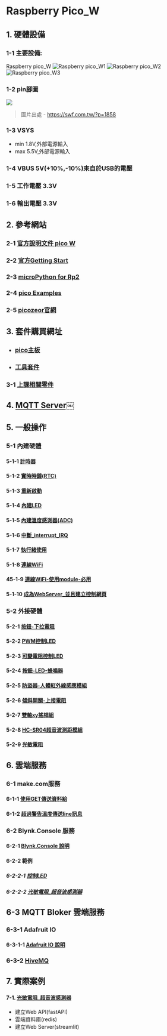 # Raspberry Pico_W

## 1. 硬體設備
### 1-1 主要設備:
Raspberry pico_W
![Raspberry pico_W1](./images/pick_w1.jpeg)
![Raspberry pico_W2](./images/pick_w2.jpeg)
![Raspberry pico_W3](./images/pick_w3.jpeg)

### 1-2 pin腳圖

![](./images/raspberry_pi_pico_w.png)

> 圖片出處 - https://swf.com.tw/?p=1858

### 1-3 VSYS
- min 1.8V,外部電源輸入
- max 5.5V,外部電源輸入

### 1-4 VBUS 5V(+10%,-10%)來自於USB的電壓

### 1-5 工作電壓 3.3V

### 1-6 輸出電壓 3.3V

## 2. 參考網站


### 2-1 [官方說明文件 pico W](https://www.raspberrypi.com/documentation/microcontrollers/raspberry-pi-pico.html#raspberry-pi-pico-w19)

### 2-2 [官方Getting Start](https://www.raspberrypi.com/documentation/microcontrollers/micropython.html)

### 2-3 [microPython for Rp2](https://docs.micropython.org/en/latest/rp2/general.html)

### 2-4 [pico Examples](https://github.com/raspberrypi/pico-micropython-examples/tree/master)

### 2-5 [picozeor官網](https://picozero.readthedocs.io/en/latest/)

## 3. 套件購買網址
- ### [pico主板](https://piepie.com.tw/product/raspberry-pi-pico-wh?hilite=pico)

- ### [工具套件](https://piepie.com.tw/product/gpio-game-console-starter-kit)
 
### 3-1 [上課相關零件](./周邊零件/README.md)

## 4. [MQTT Server￼](./mqtt)

## 5. 一般操作
### 5-1 內建硬體

#### 5-1-1 [計時器](./一般操作/0_1計時器/)

#### 5-1-2 [實時時鐘(RTC)](./一般操作/0_2實時時鐘(Real_Time_Clock))

#### 5-1-3 [重新啟動](./一般操作/0_3重新啟動(WTD))

#### 5-1-4 [內建LED](./一般操作/0_4內建LED)

#### 5-1-5 [內建溫度感測器(ADC)](./一般操作/0_5內建溫度感測器(ADC))

#### 5-1-6 [中斷_interrupt_IRQ](./一般操作/0_6中斷_interrupt_IRQ)

#### 5-1-7 [執行緒使用](./一般操作/0_7執行緒使用)

#### 5-1-8 [連線WiFi](./連線WiFi)

#### 45-1-9 [連線WiFi-使用module-必用](./連線WiFi/module方式)

#### 5-1-10 [成為WebServer_並且建立控制網頁](./當作WebServer)

### 5-2 外接硬體

#### 5-2-1 [按鈕-下拉電阻](./一般操作/1_1_0按鈕和LED/)

#### 5-2-2 [PWM控制LED](./一般操作/1_1_2_PWM控制LED)

#### 5-2-3 [可變電阻控制LED](./一般操作/1_1_3_可變電阻控制LED)

#### 5-2-4 [按鈕-LED-蜂鳴器](./一般操作/2_1按鈕_LED_蜂鳴器) 

#### 5-2-5 [防盜器-人體紅外線感應模組](./一般操作/2_2防盜器)

#### 5-2-6 [傾斜開關-上接電阻](./一般操作/2_3傾斜滾珠開關)

#### 5-2-7 [雙軸xy搖桿組](./一般操作/2_4雙軸xy搖桿組)

#### 5-2-8 [HC-SR04超音波測距模組](./一般操作/2_5超音波感測器)

#### 5-2-9 [光敏電阻](./一般操作/2_6光敏電阻)

## 6. 雲端服務

### 6-1 make.com服務

#### 6-1-1 [使用GET傳送資料給](./使用make/)
#### 6-1-2 [超過警告溫度傳送line訊息](./使用make/超過警告溫度傳送line訊息/)

### 6-2 Blynk.Console 服務
#### 6-2-1 [Blynk.Console 說明](./使用Blynk_Console/)

#### 6-2-2 範例
##### 6-2-2-1 [控制LED](./使用Blynk_Console/1控制LED/)
##### 6-2-2-2 [光敏電阻_超音波感測器](./使用Blynk_Console/2光敏電阻_超音波感測器)

## 6-3 MQTT Bloker 雲端服務
### 6-3-1 Adafruit IO
#### 6-3-1-1 [Adafruit IO 說明](https://core-electronics.com.au/guides/getting-started-with-mqtt-on-raspberry-pi-pico-w-connect-to-the-internet-of-things/#adafruit-io)

### 6-3-2 [HiveMQ](https://www.hivemq.com/mqtt/public-mqtt-broker/)


## 7. 實際案例
#### 7-1. [光敏電阻_超音波感測器](./project1/)
- 建立Web API(fastAPI)
- 雲端資料庫(redis)
- 建立Web Server(streamlit)




